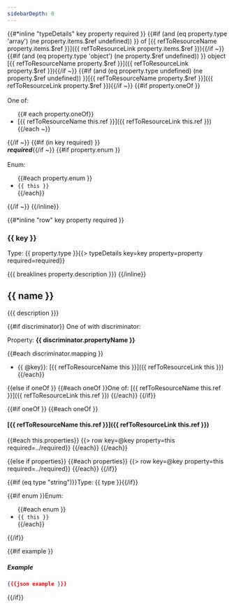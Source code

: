 ```yaml
---
sidebarDepth: 0
---
```

{{#*inline "typeDetails" key property required }}
{{#if (and (eq property.type 'array') (ne property.items.$ref undefined)) }} of [{{ refToResourceName property.items.$ref }}]({{ refToResourceLink property.items.$ref }}){{/if ~}}
{{#if (and (eq property.type 'object') (ne property.$ref undefined)) }} object [{{ refToResourceName property.$ref }}]({{ refToResourceLink property.$ref }}){{/if ~}}
{{#if (and (eq property.type undefined) (ne property.$ref undefined)) }}[{{ refToResourceName property.$ref }}]({{ refToResourceLink property.$ref }}){{/if ~}}
{{#if property.oneOf }}<br /><br />One of: <ul>{{# each property.oneOf}}<li>[{{ refToResourceName this.ref }}]({{ refToResourceLink this.ref }})</li>{{/each ~}}</ul>{{/if ~}}
{{#if (in key required) }}<br />_**required**_{{/if ~}}
{{#if property.enum }}<br /><br />Enum: <ul>{{#each property.enum }}<li>`{{ this }}`</li>{{/each}}</ul>{{/if ~}}
{{/inline}}

{{#*inline "row" key property required }}
### {{ key }}

Type: {{ property.type }}{{> typeDetails key=key property=property required=required}}

{{{ breaklines property.description }}}
{{/inline}}

## {{ name }}

{{{ description }}}

{{#if discriminator}}
One of with discriminator:

Property: **{{ discriminator.propertyName }}**

{{#each discriminator.mapping }}
* {{ @key}}: [{{ refToResourceName this }}]({{ refToResourceLink this }})
{{/each}}

{{else if oneOf }}
{{#each oneOf }}One of: [{{ refToResourceName this.ref }}]({{ refToResourceLink this.ref }}) {{/each}}
{{/if}}


{{#if oneOf }}
{{#each oneOf }}
#### [{{ refToResourceName this.ref }}]({{ refToResourceLink this.ref }})
{{#each this.properties}}
{{> row key=@key property=this required=../required}}
{{/each}}
{{/each}}


{{else if properties}}
{{#each properties}}
{{> row key=@key property=this required=../required}}
{{/each}}
{{/if}}

{{#if (eq type "string")}}Type: {{ type }}{{/if}}

{{#if enum }}Enum: <ul>{{#each enum }}<li>`{{ this }}`</li>{{/each}}</ul>{{/if}}

{{#if example }}
##### Example
```json
{{{json example }}}
```
{{/if}}
